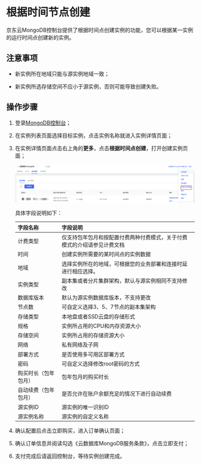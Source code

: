 # 根据时间节点创建

京东云MongoDB控制台提供了根据时间点创建实例的功能，您可以根据某一实例的运行时间点创建新的实例。

## 注意事项

- 新实例所在地域只能与源实例地域一致；

- 新实例所选存储空间不应小于源实例，否则可能导致创建失败。

  

## 操作步骤

1. 登录[MongoDB控制台](https://mongodb-console.jdcloud.com/mongodb)；

2. 在实例列表页面选择目标实例，点击实例名称就进入实例详情页面；

3. 在实例详情页面点击右上角的**更多**，点击**根据时间点创建**，打开创建实例页面；

   ![img](../../../../../../image/mongodb/createByTime.png)

   

   具体字段说明如下：

   | 字段名称             | 字段说明                                                     |
   | -------------------- | ------------------------------------------------------------ |
   | 计费类型             | 仅支持包年包月和按配置付费两种付费模式，关于付费模式的介绍请参见计费文档 |
   | 时间                 | 创建实例所需要的某时间点的实例数据                           |
   | 地域                 | 选择实例所在的地域，可根据您的业务部署和连接时延进行相应选择。 |
   | 实例类型             | 副本集或者分片集群架构，默认与源实例相同不支持修改           |
   | 数据库版本           | 默认为源实例数据库版本，不支持更改                           |
   | 节点数               | 可自定义选择3、5、7节点的副本集架构                          |
   | 存储类型             | 本地盘或者SSD云盘的存储形式                                  |
   | 规格                 | 实例所占用的CPU和内存资源大小                                |
   | 存储空间             | 实例所占用的存储资源大小                                     |
   | 网络                 | 私有网络及子网                                               |
   | 部署方式             | 是否使用多可用区部署方式                                     |
   | 密码                 | 可自定义选择修改root密码的方式                               |
   | 购买时长（包年包月） | 包年包月的购买时长                                           |
   | 自动续费（包年包月） | 是否允许在账户余额充足的情况下进行自动续费                   |
   | 源实例ID             | 源实例的唯一识别ID                                           |
   | 源实例名称           | 源实例的自定义名称                                           |

4. 确认配置后点击立即购买，进入订单确认页面；

5. 确认订单信息并阅读勾选《云数据库MongoDB服务条款》，点击立即支付；

6. 支付完成后请返回控制台，等待实例创建完成。